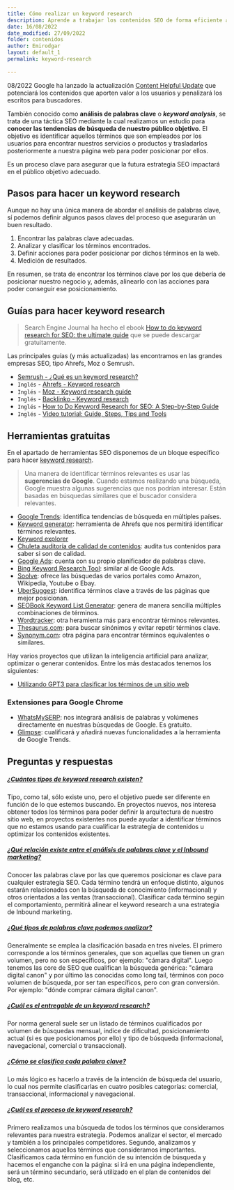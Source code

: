 ```yaml
---
title: Cómo realizar un keyword research
description: Aprende a trabajar los contenidos SEO de forma eficiente a través de los análisis de palabras clave
date: 16/08/2022
date_modified: 27/09/2022
folder: contenidos
author: Emirodgar
layout: default_1
permalink: keyword-research
  
---
```



<div class="alert alert-warning"><span class="badge badge-danger text-uppercase mr-2">08/2022</span>  Google ha lanzado la actualización <a href="https://chuletaseo.com/algoritmos-google">Content Helpful Update</a> que potenciará los contenidos que aporten valor a los usuarios y penalizará los escritos para buscadores.</div>



También conocido como **análisis de palabras clave** o ***keyword analysis***, se trata de una táctica SEO mediante la cual realizamos un estudio para **conocer las tendencias de búsqueda de nuestro público objetivo**. El objetivo es identificar aquellos términos que son empleados por los usuarios para encontrar nuestros servicios o productos y trasladarlos posteriormente a nuestra página web para poder posicionar por ellos.

Es un proceso clave para asegurar que la futura estrategia SEO impactará en el público objetivo adecuado.

## Pasos para hacer un keyword research

Aunque no hay una única manera de abordar el análisis de palabras clave, sí podemos definir algunos pasos claves del proceso que asegurarán un buen resultado.

1. Encontrar las palabras clave adecuadas.
2. Analizar y clasificar los términos encontrados.
3. Definir acciones para poder posicionar por dichos términos en la web.
4. Medición de resultados.

En resumen, se trata de encontrar los términos clave por los que debería de posicionar nuestro negocio y, además, alinearlo con las acciones para poder conseguir ese posicionamiento.

<section  id="cs_recursos"></section>


## Guías para hacer keyword research

> Search Engine Journal ha hecho el ebook [How to do keyword research for SEO: the ultimate guide](https://www.searchenginejournal.com/keyword-research/) que se puede descargar gratuitamente.

Las principales guías (y más actualizadas) las encontramos en las grandes empresas SEO, tipo Ahrefs, Moz o Semrush.

- [Semrush - ¿Qué es un keyword research?](https://es.semrush.com/blog/que-es-un-keyword-research/)
- `Inglés` - [Ahrefs - Keyword research](https://ahrefs.com/blog/keyword-research/) 
- `Inglés` - [Moz - Keyword research guide](https://moz.com/keyword-research-guide)
- `Inglés` - [Backlinko - Keyword research](https://backlinko.com/keyword-research)
- `Inglés` - [How to Do Keyword Research for SEO: A Step-by-Step Guide](https://www.searchenginejournal.com/keyword-research-seo-beginners-guide/379386/)
- `Inglés` - [Video tutorial: Guide, Steps, Tips and Tools](https://www.youtube.com/watch?v=ek0yCkmfVuM)





<section  id="cs_herramientas"></section>


## Herramientas gratuitas


En el apartado de herramientas SEO disponemos de un bloque específico para hacer [keyword research](https://chuletaseo.com/herramientas-seo#keyword-research--contenidos). 

> Una manera de identificar términos relevantes es usar las **sugerencias de Google**. Cuando estamos realizando una búsqueda, Google muestra algunas sugerencias que nos podrían interesar. Están basadas en búsquedas similares que el buscador considera relevantes.

- [Google Trends](https://trends.google.com/trends/?geo=US): identifica tendencias de búsqueda en múltiples países.
- [Keyword generator](https://ahrefs.com/keyword-generator): herramienta de Ahrefs que nos permitirá identificar términos relevantes.
- [Keyword explorer](https://moz.com/explorer) 
- [Chuleta auditoría de calidad de contenidos](https://docs.google.com/spreadsheets/d/12-F9Z4NzDADOFRQtOiN-CtjY2aaqj-R5CcrJNCuTha4/edit#gid=0): audita tus contenidos para saber si son de calidad.
-  [Google Ads](https://ads.google.com/intl/es_ES/home/?pli=1): cuenta con su propio planificador de palabras clave.
-   [Bing Keyword Research Tool](http://www.bing.com/toolbox/keywords): similar al de Google Ads.
-   [Soolve](http://www.soovle.com/): ofrece las búsquedas de varios portales como Amazon, Wikipedia, Youtube o Ebay.
-   [UberSuggest](https://ubersuggest.io/): identifica términos clave a través de las páginas que mejor posicionan.
-   [SEOBook Keyword List Generator](http://tools.seobook.com/keyword-list/generator.php): genera de manera sencilla múltiples combinaciones de términos.
-   [Wordtracker](https://www.wordtracker.com/): otra heramienta más para encontrar términos relevantes.
-   [Thesaurus.com](http://www.thesaurus.com/): para buscar sinónimos y evitar repetir términos clave.
-   [Synonym.com](http://www.synonym.com/): otra página para encontrar términos equivalentes o similares.

Hay varios proyectos que utilizan la inteligencia artificial para analizar, optimizar o generar contenidos. Entre los más destacados tenemos los siguientes:

- [Utilizando GPT3 para clasificar los términos de un sitio web](https://www.seotraininglondon.org/how-to-use-gpt3-to-classify-keywords/)

### Extensiones para Google Chrome

- [WhatsMySERP](https://whatsmyserp.com/extension): nos integrará análisis de palabras y volúmenes directamente en nuestras búsquedas de Google. Es gratuito.
- [Glimpse](https://chrome.google.com/webstore/detail/google-trends-supercharge/ocmojhiloccgbpjnkeiooioedaklapap?hl=es): cualificará y añadirá nuevas funcionalidades a la herramienta de Google Trends.



<section  id="cs_pr"></section>


## Preguntas y respuestas

<div class="row">
          <div class="col-lg-12">
            <div class="accordion accordion-alterate arrow-right" id="popularTopics">
              <div class="card">
                <div class="card-header" id="heading1">
                  <h5 class="mb-0"> <a href="#" class="collapsed" data-toggle="collapse" data-target="#collapse1" aria-expanded="false" aria-controls="collapse1">¿Cuántos tipos de keyword research existen?</a> </h5>
                </div>
                <div id="collapse1" class="collapse" aria-labelledby="heading1" data-parent="#popularTopics">
                  <div class="card-body">Tipo, como tal, sólo existe uno, pero el objetivo puede ser diferente en función de lo que estemos buscando. En proyectos nuevos, nos interesa obtener todos los términos para poder definir la arquitectura de nuestro sitio web, en proyectos existentes nos puede ayudar a identificar términos que no estamos usando para cualificar la estrategia de contenidos u optimizar los contenidos existentes. </div>
                </div>
              </div>
              <div class="card">
                <div class="card-header" id="heading2">
                  <h5 class="mb-0"> <a href="#" class="collapsed" data-toggle="collapse" data-target="#collapse2" aria-expanded="false" aria-controls="collapse2">¿Qué relación existe entre el análisis de palabras clave y el Inbound marketing?</a> </h5>
                </div>
                <div id="collapse2" class="collapse" aria-labelledby="heading2" data-parent="#popularTopics">
                  <div class="card-body"> Conocer las palabras clave por las que queremos posicionar es clave para cualquier estrategia SEO. Cada término tendrá un enfoque distinto, algunos estarán relacionados con la búsqueda de conocimiento (informacional) y otros orientados a las ventas (transaccional). Clasificar cada término según el comportamiento, permitirá alinear el keyword research a una estrategia de Inbound marketing. </div>
                </div>
              </div>
              <div class="card">
                <div class="card-header" id="heading3">
                  <h5 class="mb-0"> <a href="#" class="collapsed" data-toggle="collapse" data-target="#collapse3" aria-expanded="false" aria-controls="collapse3">¿Qué tipos de palabras clave podemos analizar?</a> </h5>
                </div>
                <div id="collapse3" class="collapse" aria-labelledby="heading3" data-parent="#popularTopics">
                  <div class="card-body"> Generalmente se emplea la clasificación basada en tres niveles. El primero corresponde a los términos generales, que son aquellas que tienen un gran volumen, pero no son específicos, por ejemplo: "cámara digital". Luego tenemos las core de SEO que cualifican la búsqueda genérica: "cámara digital canon" y por último las conocidas como long tail, términos  con poco volumen de búsqueda, por ser tan específicos, pero con gran conversión. Por ejemplo: "dónde comprar cámara digital canon".</div>
                </div>
              </div>
              <div class="card">
                <div class="card-header" id="heading4">
                  <h5 class="mb-0"> <a href="#" class="collapsed" data-toggle="collapse" data-target="#collapse4" aria-expanded="false" aria-controls="collapse4">¿Cuál es el entregable de un keyword research?</a> </h5>
                </div>
                <div id="collapse4" class="collapse" aria-labelledby="heading4" data-parent="#popularTopics">
                  <div class="card-body"> Por norma general suele ser un listado de términos cualificados por volumen de búsquedas mensual, índice de dificultad, posicionamiento actual (si es que posicionamos por ello) y tipo de búsqueda (informacional, navegacional, comercial o transaccional).</div>
                </div>
              </div>
              <div class="card">
                <div class="card-header" id="heading5">
                  <h5 class="mb-0"> <a href="#" class="collapsed" data-toggle="collapse" data-target="#collapse5" aria-expanded="false" aria-controls="collapse5">¿Cómo se clasifica cada palabra clave?</a> </h5>
                </div>
                <div id="collapse5" class="collapse" aria-labelledby="heading5" data-parent="#popularTopics">
                  <div class="card-body"> Lo más lógico es hacerlo a través de la intención de búsqueda del usuario, lo cual nos permite clasificarlas en cuatro posibles categorías: comercial, transaccional, informacional y navegacional. </div>
                </div>
              </div>
              <div class="card">
                <div class="card-header" id="heading6">
                  <h5 class="mb-0"> <a href="#" class="collapsed" data-toggle="collapse" data-target="#collapse6" aria-expanded="false" aria-controls="collapse6">¿Cuál es el proceso de keyword research?</a> </h5>
                </div>
                <div id="collapse6" class="collapse" aria-labelledby="heading6" data-parent="#popularTopics">
                  <div class="card-body"> Primero realizamos una búsqueda de todos los términos que consideramos relevantes para nuestra estrategia. Podemos analizar el sector, el mercado y también a los principales competidores. Segundo, analizamos y seleccionamos aquellos términos que consideramos importantes. Clasificamos cada término en función de su intención de búsqueda y hacemos el enganche con la página: si irá en una página independiente, será un término secundario, será utilizado en el plan de contenidos del blog, etc. </div>
                </div>
              </div>
            </div>
          </div>
        </div>




<!--stackedit_data:
eyJoaXN0b3J5IjpbLTE4OTkwMDk0NzUsLTIwNzk0Mzc2NjQsLT
IxNDE5NjQxOTcsLTEzNDk3ODgzNzAsMTIzNjE0MDEzMCw5NDgz
MjUxODcsODg5NDMzOTc3LC01OTIwNTI0MjksLTE0NjUyMDU1OD
AsLTE0NzI1MzIxMDEsNTA3Nzc5OTAxLC01NDMyNjU0NjUsMTM3
MzcxNjE2NiwtNTczNjA1NTMsODIyMzIwODEzLDcxMTg4Mzc2Mi
wxMTg3MDU1OTIzLDE2MzcxODg2MjEsLTE5NTgwNDk4MDEsMTI4
ODY1MTU2NV19
-->